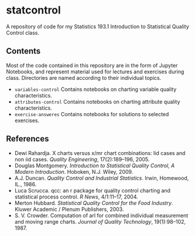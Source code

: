 # statcontrol
A repository of code for my Statistics 193.1 Introduction to Statistical Quality Control class.

## Contents

Most of the code contained in this repository are in the form of Jupyter Notebooks, and represent material used for lectures and exercises during class. Directories are named according to their individual topics.

- `variables-control` Contains notebooks on charting variable quality characteristics.
- `attributes-control` Contains notebooks on charting attribute quality characteristics.
- `exercise-answeres` Contains notebooks for solutions to selected exercises.

## References
- Dewi Rahardja. X charts versus x/mr chart combinations: Iid cases and non iid cases. *Quality Engineering*, 17(2):189–196, 2005.
- Douglas Montgomery. *Introduction to Statistical Quality Control, A Modern Introduction*. Hoboken, N.J. Wiley, 2009.
- A.J. Duncan. *Quality Control and Industrial Statistics*. Irwin, Homewood, IL., 1986.
- Luca Scrucca. qcc: an r package for quality control charting and statistical process control. *R News*, 4/1:11–17, 2004.
- Merton Hubbard. *Statistical Quality Control for the Food Industry*. Kluwer Academic / Plenum Publishers, 2003.
- S. V. Crowder. Computation of arl for combined individual measurement and moving range charts. *Journal of Quality Technology*, 19(1):98–102, 1987.
